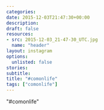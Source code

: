 ```yaml
---
categories:
date: 2015-12-03T21:47:30+00:00
description:
draft: false
resources:
- src: 2015-12-03_21-47-30_UTC.jpg
  name: "header"
layout: instagram
options:
  unlisted: false
stories:
subtitle:
title: "#comonlife"
tags: ["comonlife"]
---
```


"#comonlife"
